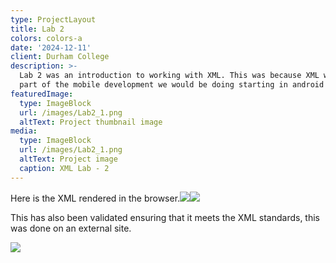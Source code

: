 ```yaml
---
type: ProjectLayout
title: Lab 2
colors: colors-a
date: '2024-12-11'
client: Durham College
description: >-
  Lab 2 was an introduction to working with XML. This was because XML would be a
  part of the mobile development we would be doing starting in android studio. 
featuredImage:
  type: ImageBlock
  url: /images/Lab2_1.png
  altText: Project thumbnail image
media:
  type: ImageBlock
  url: /images/Lab2_1.png
  altText: Project image
  caption: XML Lab - 2
---
```

Here is the XML rendered in the browser.![](/images/Lab2_1.png)![](/images/Lab2_2.png)

This has also been validated ensuring that it meets the XML standards, this was done on an external site. 

![](/images/Lab2_VAL.png)
